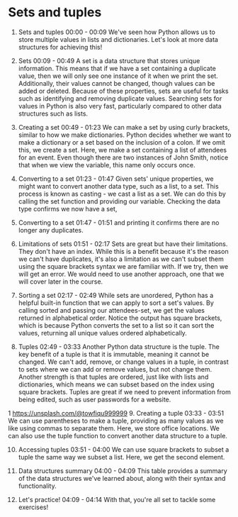 # Sets and tuples

1. Sets and tuples
00:00 - 00:09
We've seen how Python allows us to store multiple values in lists and dictionaries. Let's look at more data structures for achieving this!

2. Sets
00:09 - 00:49
A set is a data structure that stores unique information. This means that if we have a set containing a duplicate value, then we will only see one instance of it when we print the set. Additionally, their values cannot be changed, though values can be added or deleted. Because of these properties, sets are useful for tasks such as identifying and removing duplicate values. Searching sets for values in Python is also very fast, particularly compared to other data structures such as lists.

3. Creating a set
00:49 - 01:23
We can make a set by using curly brackets, similar to how we make dictionaries. Python decides whether we want to make a dictionary or a set based on the inclusion of a colon. If we omit this, we create a set. Here, we make a set containing a list of attendees for an event. Even though there are two instances of John Smith, notice that when we view the variable, this name only occurs once.

4. Converting to a set
01:23 - 01:47
Given sets' unique properties, we might want to convert another data type, such as a list, to a set. This process is known as casting - we cast a list as a set. We can do this by calling the set function and providing our variable. Checking the data type confirms we now have a set,

5. Converting to a set
01:47 - 01:51
and printing it confirms there are no longer any duplicates.

6. Limitations of sets
01:51 - 02:17
Sets are great but have their limitations. They don't have an index. While this is a benefit because it's the reason we can't have duplicates, it's also a limitation as we can't subset them using the square brackets syntax we are familiar with. If we try, then we will get an error. We would need to use another approach, one that we will cover later in the course.

7. Sorting a set
02:17 - 02:49
While sets are unordered, Python has a helpful built-in function that we can apply to sort a set's values. By calling sorted and passing our attendees-set, we get the values returned in alphabetical order. Notice the output has square brackets, which is because Python converts the set to a list so it can sort the values, returning all unique values ordered alphabetically.

8. Tuples
02:49 - 03:33
Another Python data structure is the tuple. The key benefit of a tuple is that it is immutable, meaning it cannot be changed. We can't add, remove, or change values in a tuple, in contrast to sets where we can add or remove values, but not change them. Another strength is that tuples are ordered, just like with lists and dictionaries, which means we can subset based on the index using square brackets. Tuples are great if we need to prevent information from being edited, such as user passwords for a website.

1 https://unsplash.com/@towfiqu999999
9. Creating a tuple
03:33 - 03:51
We can use parentheses to make a tuple, providing as many values as we like using commas to separate them. Here, we store office locations. We can also use the tuple function to convert another data structure to a tuple.

10. Accessing tuples
03:51 - 04:00
We can use square brackets to subset a tuple the same way we subset a list. Here, we get the second element.

11. Data structures summary
04:00 - 04:09
This table provides a summary of the data structures we've learned about, along with their syntax and functionality.

12. Let's practice!
04:09 - 04:14
With that, you're all set to tackle some exercises!
